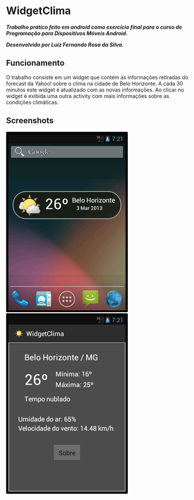 WidgetClima
===========

***Trabalho prático feito em android como exercício final para o curso de Programação para Dispositivos Móveis Android.***

***Desenvolvido por Luiz Fernando Rosa da Silva.***

Funcionamento
-------------

O trabalho consiste em um widget que contém as informações retiradas do forecast da Yahoo! sobre o clima na cidade de Belo Horizonte. A cada 30 minutos este widget é atualizado com as novas informações. Ao clicar no widget é exibida uma outra activity com mais informações sobre as condições climáticas.

Screenshots
-------------

![Alt text](/Screenshots/sample1.jpg) ![Alt text](/Screenshots/sample2.jpg)

